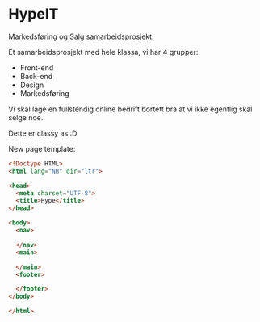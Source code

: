 # HypeIT
Markedsføring og Salg samarbeidsprosjekt.


Et samarbeidsprosjekt med hele klassa, vi har 4 grupper:
 - Front-end
 - Back-end
 - Design
 - Markedsføring

Vi skal lage en fullstendig online bedrift bortett bra at vi ikke egentlig skal selge noe.

Dette er classy as :D



New page template:
```html
<!Doctype HTML>
<html lang="NB" dir="ltr">

<head>
  <meta charset="UTF-8">
  <title>Hype</title>
</head>

<body>
  <nav>

  </nav>
  <main>

  </main>
  <footer>

  </footer>
</body>

</html>
```
